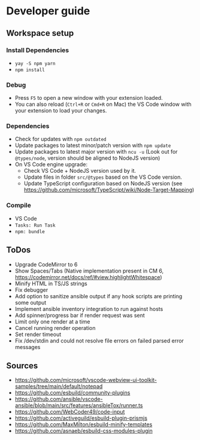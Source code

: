 # Developer guide

## Workspace setup

### Install Dependencies

* `yay -S npm yarn`
* `npm install`

### Debug

* Press `F5` to open a new window with your extension loaded.
* You can also reload (`Ctrl+R` or `Cmd+R` on Mac) the VS Code window with your extension to load your changes.

### Dependencies

* Check for updates with `npm outdated`
* Update packages to latest minor/patch version with `npm update`
* Update packages to latest major version with `ncu -u` (Look out for `@types/node`, version should be aligned to NodeJS version)
* On VS Code engine upgrade:
  * Check VS Code + NodeJS version used by it.
  * Update files in folder `src/@types` based on the VS Code version.
  * Update TypeScript configuration based on NodeJS version (see https://github.com/microsoft/TypeScript/wiki/Node-Target-Mapping)

### Compile

* VS Code
* `Tasks: Run Task`
* `npm: bundle`

## ToDos

- Upgrade CodeMirror to 6
- Show Spaces/Tabs (Native implementation present in CM 6, https://codemirror.net/docs/ref/#view.highlightWhitespace)
- Minify HTML in TS/JS strings
- Fix debugger
- Add option to sanitize ansible output if any hook scripts are printing some output
- Implement ansible inventory integration to run against hosts
- Add spinner/progress bar if render request was sent
- Limit only one render at a time
- Cancel running render operation
- Set render timeout
- Fix /dev/stdin and could not resolve file errors on failed parsed error messages

## Sources

- https://github.com/microsoft/vscode-webview-ui-toolkit-samples/tree/main/default/notepad
- https://github.com/esbuild/community-plugins
- https://github.com/ansible/vscode-ansible/blob/main/src/features/ansibleTox/runner.ts
- https://github.com/WebCoder49/code-input
- https://github.com/activeguild/esbuild-plugin-prismjs
- https://github.com/MaxMilton/esbuild-minify-templates
- https://github.com/asnaeb/esbuild-css-modules-plugin
